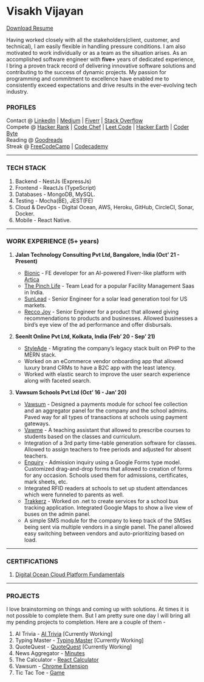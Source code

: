 # Visakh Vijayan                                                                                                                                                                                 
[Download Resume](https://drive.google.com/file/d/1p4iua4XHRzVwOp8PRPDcX4ClL4Bhznk1/view?usp=sharing)

Having worked closely with all the stakeholders(client, customer, and technical), I am
easily flexible in handling pressure conditions. I am also motivated to work individually
or as a team as the situation arises. As an accomplished software engineer with __five+__ years of dedicated experience, I bring a proven track record of delivering innovative software solutions and contributing to the success of dynamic projects. My passion for programming and commitment to excellence have enabled me to consistently exceed expectations and drive results in the ever-evolving tech industry.

### PROFILES
Contact @ [LinkedIn](https://www.linkedin.com/in/the-visakh-vijayan/) | [Medium](https://medium.com/@vjnvisakh) | [Fiverr](https://www.fiverr.com/vjnvisakh?public_mode=true) | [Stack Overflow](https://stackoverflow.com/users/7426254/visakh-vijayan) <br /> 
Compete @ [Hacker Rank](https://www.hackerrank.com/vjnvisakh) | [Code Chef](https://www.codechef.com/users/vjnvisakh) | [Leet Code](https://leetcode.com/visakhvjn101/) |  [Hacker Earth](https://www.hackerearth.com/@vjnvisakh) | [Coder Byte](https://coderbyte.com/profile/vjnvisakh) <br />
Reading @ [Goodreads](https://www.goodreads.com/review/list/113974334?ref=nav_mybooks) <br />
Streak @ [FreeCodeCamp](https://www.freecodecamp.org/vjnvisakh) | [Codecademy](https://www.codecademy.com/profiles/vjnvisakh)

<hr />

### TECH STACK

1. Backend - NestJs (ExpressJs)
2. Frontend - ReactJs (TypeScript)
3. Databases - MongoDB, MySQL.
4. Testing - Mocha(BE), JEST(FE)
5. Cloud & DevOps - Digital Ocean, AWS, Heroku, GitHub, CircleCI, Sonar, Docker.
6. Mobile - React Native.

<hr />

### WORK EXPERIENCE (5+ years)
1. __Jalan Technology Consulting Pvt Ltd, Bangalore, India (Oct’ 21 - Present)__
   - [Bionic](https://app.bionic.platform.jalantechnologies.com/login) - FE developer for an AI-powered Fiverr-like platform with [Artica](https://www.artica.com/)
   - [The Pinch Life](https://thepinchlife.com/) - Team Lead for a popular Facility Management Saas in India.
   - [SunLead](https://getsunlead.com/) - Senior Engineer for a solar lead generation tool for US markets.
   - [Recco Joy](https://reccojoy.com/) - Senior Engineer for a product that allowed giving recommendations to products and businesses. Allowed businesses a bird’s eye view of the ad performance and offer disbursals.
     
3. __SeenIt Online Pvt Ltd, Kolkata, India (Feb’ 20 - Sep’ 21)__
   - [StyleAde](https://stylesend.io/) - Migrating the company’s legacy stack built on PHP to the MERN stack.
   - Worked on an eCommerce vendor onboarding app that allowed luxury brand CRMs to have a B2C app with the least latency.
   - Worked with elastic search to improve the user search experience along with faceted search.

4. __Vawsum Schools Pvt Ltd (Oct’ 16 - Jan’ 20)__
   - [Vawsum](https://vawsum.com/) - Designed a payments module for school fee collection and an aggregator panel for the company and the school admins. Paved way for all types of transactions at schools using payment gateways.
   - [Vawme](https://vawsum.com/cultivate-21st-century-skills-in-students-vawme-vawsum/) - A teaching assistant that allowed to prescribe courses to students based on the classes and curriculum.
   - Integration of a 3rd party time-table generation software for classes. Allowed to assign teachers to free periods and adjusted for absent teachers.
   - [Enquiry](https://vawsum.com/growth-best-admission-driving-software/) - Admission inquiry using a Google Forms type model. Customized drag-and-drop forms that allowed to creation of forms for any occasion. Schools used them for admissions, certificates, mark sheets, etc.
   - Integrated RFID readers at schools to set up student attendances which were funneled to parents as well.
   - [Trakkerz](https://trakkerz.com/) - Worked on .net to create services for a school bus tracking application. Integrated Google Maps to show a live view of buses on the admin panel.
   - A simple SMS module for the company to keep track of the SMSes being sent via multiple vendors in a single panel. The panel allowed easy switching between vendors and auto-prioritizing based on load.

<hr />

### CERTIFICATIONS

1. [Digital Ocean Cloud Platform Fundamentals](https://github.com/visakhvjn/visakhvjn/assets/17998358/ccf69d1a-0b82-4f25-b2ad-9230719cc8e2)

<hr />

### PROJECTS
I love brainstorming on things and coming up with solutions. At times it is not possible to complete them. But I am pretty sure one day I will bring all my pending projects to completion. Here are a couple of them - 

1. AI Trivia - [AI Trivia](https://trivia-ai.netlify.app/) [Currently Working]
2. Typing Master - [Typing Master](https://the-typing-master.netlify.app/) [Currently Working]
3. QuoteQuest - [QuoteQuest](https://effervescent-sprinkles-74c791.netlify.app/) [Currently Working]
4. News Aggregator - [Minutes](https://play.google.com/store/apps/details?id=com.souparnika.minutes)
5. The Calculator - [React Calculator](https://stoic-fermi-015dbe.netlify.app/)
6. Vawsum - [Chrome Extension](https://chrome.google.com/webstore/detail/vawsum/nlnlaejdflfogfdekfjnlfbgbjcapmnn?hl=en)
7. Tic Tac Toe - [Game](https://snazzy-tapioca-7e10d9.netlify.app/)

